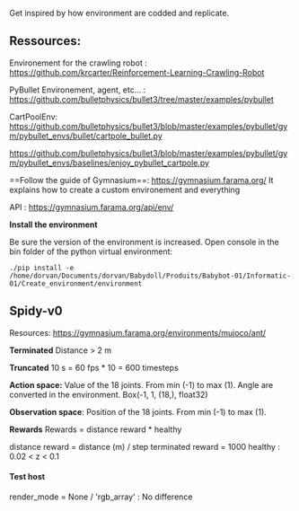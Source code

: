 
Get inspired by how environment are codded and replicate.
## Ressources:

Environement for the crawling robot : https://github.com/krcarter/Reinforcement-Learning-Crawling-Robot

PyBullet Environement, agent, etc... : https://github.com/bulletphysics/bullet3/tree/master/examples/pybullet

CartPoolEnv: https://github.com/bulletphysics/bullet3/blob/master/examples/pybullet/gym/pybullet_envs/bullet/cartpole_bullet.py

https://github.com/bulletphysics/bullet3/blob/master/examples/pybullet/gym/pybullet_envs/baselines/enjoy_pybullet_cartpole.py

==Follow the guide of Gymnasium==: https://gymnasium.farama.org/
It explains how to create a custom environement and everything

API : https://gymnasium.farama.org/api/env/

**Install the environment**

Be sure the version of the environment is increased.
Open console in the bin folder of the python virtual environment:
```
./pip install -e /home/dorvan/Documents/dorvan/Babydoll/Produits/Babybot-01/Informatic-01/Create_environment/environment
```


## Spidy-v0

Resources: https://gymnasium.farama.org/environments/mujoco/ant/

**Terminated**
Distance > 2 m

**Truncated** 
10 s = 60 fps * 10 = 600 timesteps

**Action space:**
Value of the 18 joints. From min (-1) to max (1). Angle are converted in the environment.
Box(-1, 1, (18,), float32)


**Observation space**:
Position of the 18 joints. From min (-1) to max (1).

**Rewards**
Rewards = distance reward * healthy

distance reward = distance (m) / step
terminated reward = 1000
healthy : 0.02 < z < 0.1


#### Test host

render_mode = None / 'rgb_array' : No difference